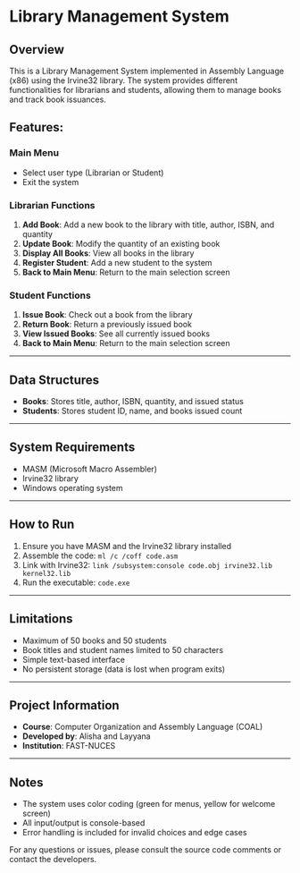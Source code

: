 # Library Management System

## Overview  
This is a Library Management System implemented in Assembly Language (x86) using the Irvine32 library. The system provides different functionalities for librarians and students, allowing them to manage books and track book issuances.  

## Features:  

### Main Menu  
- Select user type (Librarian or Student)  
- Exit the system  

### Librarian Functions  
1. **Add Book**: Add a new book to the library with title, author, ISBN, and quantity  
2. **Update Book**: Modify the quantity of an existing book  
3. **Display All Books**: View all books in the library  
4. **Register Student**: Add a new student to the system  
5. **Back to Main Menu**: Return to the main selection screen  

### Student Functions  
1. **Issue Book**: Check out a book from the library  
2. **Return Book**: Return a previously issued book  
3. **View Issued Books**: See all currently issued books  
4. **Back to Main Menu**: Return to the main selection screen  

---

## Data Structures  
- **Books**: Stores title, author, ISBN, quantity, and issued status  
- **Students**: Stores student ID, name, and books issued count  

---

## System Requirements  
- MASM (Microsoft Macro Assembler)  
- Irvine32 library  
- Windows operating system  

---

## How to Run  
1. Ensure you have MASM and the Irvine32 library installed  
2. Assemble the code: `ml /c /coff code.asm`  
3. Link with Irvine32: `link /subsystem:console code.obj irvine32.lib kernel32.lib`  
4. Run the executable: `code.exe`  

---

## Limitations  
- Maximum of 50 books and 50 students  
- Book titles and student names limited to 50 characters  
- Simple text-based interface  
- No persistent storage (data is lost when program exits)  

---

## Project Information  
- **Course**: Computer Organization and Assembly Language (COAL)  
- **Developed by**: Alisha and Layyana  
- **Institution**: FAST-NUCES  

---

## Notes  
- The system uses color coding (green for menus, yellow for welcome screen)  
- All input/output is console-based  
- Error handling is included for invalid choices and edge cases  

For any questions or issues, please consult the source code comments or contact the developers.  
